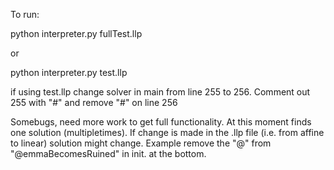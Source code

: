 To run:

python interpreter.py fullTest.llp

or

python interpreter.py test.llp

if using test.llp change solver in main from line 255 to 256. Comment out 255 with "#" and remove "#" on line 256


Somebugs, need more work to get full functionality. At this moment finds one solution (multipletimes).
If change is made in the .llp file (i.e. from affine to linear) solution might change.
Example remove the "@" from "@emmaBecomesRuined" in init. at the bottom. 